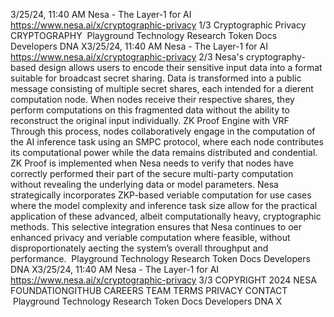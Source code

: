 3/25/24, 11:40 AM Nesa - The Layer-1 for AI
https://www.nesa.ai/x/cryptographic-privacy 1/3
Cryptographic Privacy
CRYPTOGRAPHY
 Playground Technology Research Token Docs Developers DNA X3/25/24, 11:40 AM Nesa - The Layer-1 for AI
https://www.nesa.ai/x/cryptographic-privacy 2/3
Nesa's cryptography-based design allows users to encode their sensitive input data into a
format suitable for broadcast secret sharing. Data is transformed into a public message
consisting of multiple secret shares, each intended for a di erent computation node.
When nodes receive their respective shares, they perform computations on this
fragmented data without the ability to reconstruct the original input individually.
ZK Proof Engine with VRF
Through this process, nodes collaboratively engage in the computation of the AI inference
task using an SMPC protocol, where each node contributes its computational power while
the data remains distributed and con dential.
ZK Proof is implemented when Nesa needs to verify that nodes have
correctly performed their part of the secure multi-party computation
without revealing the underlying data or model parameters.
Nesa strategically incorporates ZKP-based veri able computation for use cases where
the model complexity and inference task size allow for the practical application of these
advanced, albeit computationally heavy, cryptographic methods. This selective
integration ensures that Nesa continues to o er enhanced privacy and veri able
computation where feasible, without disproportionately a ecting the system’s overall
throughput and performance.
 Playground Technology Research Token Docs Developers DNA X3/25/24, 11:40 AM Nesa - The Layer-1 for AI
https://www.nesa.ai/x/cryptographic-privacy 3/3
COPYRIGHT 2024 NESA FOUNDATIONGITHUB CAREERS TEAM TERMS PRIVACY CONTACT
 Playground Technology Research Token Docs Developers DNA X